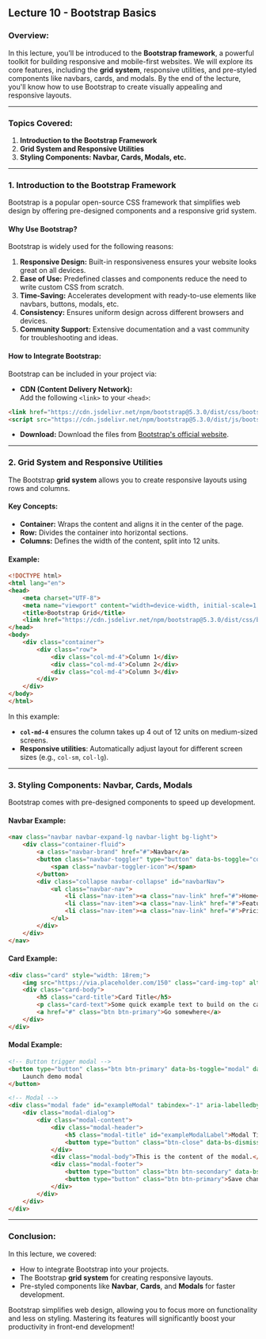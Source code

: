 ## **Lecture 10 - Bootstrap Basics**  

### **Overview:**  
In this lecture, you’ll be introduced to the **Bootstrap framework**, a powerful toolkit for building responsive and mobile-first websites. We will explore its core features, including the **grid system**, responsive utilities, and pre-styled components like navbars, cards, and modals. By the end of the lecture, you'll know how to use Bootstrap to create visually appealing and responsive layouts.  

---

### **Topics Covered:**  
1. **Introduction to the Bootstrap Framework**  
2. **Grid System and Responsive Utilities**  
3. **Styling Components: Navbar, Cards, Modals, etc.**  

---

### **1. Introduction to the Bootstrap Framework**  

Bootstrap is a popular open-source CSS framework that simplifies web design by offering pre-designed components and a responsive grid system.  

#### **Why Use Bootstrap?**  
Bootstrap is widely used for the following reasons:  
1. **Responsive Design:** Built-in responsiveness ensures your website looks great on all devices.  
2. **Ease of Use:** Predefined classes and components reduce the need to write custom CSS from scratch.  
3. **Time-Saving:** Accelerates development with ready-to-use elements like navbars, buttons, modals, etc.  
4. **Consistency:** Ensures uniform design across different browsers and devices.  
5. **Community Support:** Extensive documentation and a vast community for troubleshooting and ideas.  

#### **How to Integrate Bootstrap:**  
Bootstrap can be included in your project via:  
- **CDN (Content Delivery Network):**  
Add the following `<link>` to your `<head>`:  
```html
<link href="https://cdn.jsdelivr.net/npm/bootstrap@5.3.0/dist/css/bootstrap.min.css" rel="stylesheet">
<script src="https://cdn.jsdelivr.net/npm/bootstrap@5.3.0/dist/js/bootstrap.bundle.min.js"></script>
```
- **Download:** Download the files from [Bootstrap's official website](https://getbootstrap.com/).  

---

### **2. Grid System and Responsive Utilities**  

The Bootstrap **grid system** allows you to create responsive layouts using rows and columns.  

#### **Key Concepts:**  
- **Container:** Wraps the content and aligns it in the center of the page.  
- **Row:** Divides the container into horizontal sections.  
- **Columns:** Defines the width of the content, split into 12 units.  

#### **Example:**  
```html
<!DOCTYPE html>
<html lang="en">
<head>
    <meta charset="UTF-8">
    <meta name="viewport" content="width=device-width, initial-scale=1.0">
    <title>Bootstrap Grid</title>
    <link href="https://cdn.jsdelivr.net/npm/bootstrap@5.3.0/dist/css/bootstrap.min.css" rel="stylesheet">
</head>
<body>
    <div class="container">
        <div class="row">
            <div class="col-md-4">Column 1</div>
            <div class="col-md-4">Column 2</div>
            <div class="col-md-4">Column 3</div>
        </div>
    </div>
</body>
</html>
```
In this example:  
- **`col-md-4`** ensures the column takes up 4 out of 12 units on medium-sized screens.  
- **Responsive utilities**: Automatically adjust layout for different screen sizes (e.g., `col-sm`, `col-lg`).  

---

### **3. Styling Components: Navbar, Cards, Modals**  

Bootstrap comes with pre-designed components to speed up development.  

#### **Navbar Example:**  
```html
<nav class="navbar navbar-expand-lg navbar-light bg-light">
    <div class="container-fluid">
        <a class="navbar-brand" href="#">Navbar</a>
        <button class="navbar-toggler" type="button" data-bs-toggle="collapse" data-bs-target="#navbarNav">
            <span class="navbar-toggler-icon"></span>
        </button>
        <div class="collapse navbar-collapse" id="navbarNav">
            <ul class="navbar-nav">
                <li class="nav-item"><a class="nav-link" href="#">Home</a></li>
                <li class="nav-item"><a class="nav-link" href="#">Features</a></li>
                <li class="nav-item"><a class="nav-link" href="#">Pricing</a></li>
            </ul>
        </div>
    </div>
</nav>
```

#### **Card Example:**  
```html
<div class="card" style="width: 18rem;">
    <img src="https://via.placeholder.com/150" class="card-img-top" alt="...">
    <div class="card-body">
        <h5 class="card-title">Card Title</h5>
        <p class="card-text">Some quick example text to build on the card title and make up the bulk of the card's content.</p>
        <a href="#" class="btn btn-primary">Go somewhere</a>
    </div>
</div>
```

#### **Modal Example:**  
```html
<!-- Button trigger modal -->
<button type="button" class="btn btn-primary" data-bs-toggle="modal" data-bs-target="#exampleModal">
    Launch demo modal
</button>

<!-- Modal -->
<div class="modal fade" id="exampleModal" tabindex="-1" aria-labelledby="exampleModalLabel" aria-hidden="true">
    <div class="modal-dialog">
        <div class="modal-content">
            <div class="modal-header">
                <h5 class="modal-title" id="exampleModalLabel">Modal Title</h5>
                <button type="button" class="btn-close" data-bs-dismiss="modal" aria-label="Close"></button>
            </div>
            <div class="modal-body">This is the content of the modal.</div>
            <div class="modal-footer">
                <button type="button" class="btn btn-secondary" data-bs-dismiss="modal">Close</button>
                <button type="button" class="btn btn-primary">Save changes</button>
            </div>
        </div>
    </div>
</div>
```

---

### **Conclusion:**  
In this lecture, we covered:  
- How to integrate Bootstrap into your projects.  
- The Bootstrap **grid system** for creating responsive layouts.  
- Pre-styled components like **Navbar**, **Cards**, and **Modals** for faster development.  

Bootstrap simplifies web design, allowing you to focus more on functionality and less on styling. Mastering its features will significantly boost your productivity in front-end development!  